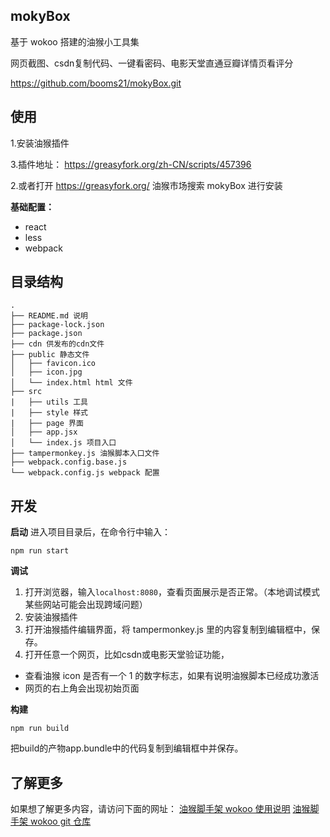 ## mokyBox

基于 wokoo 搭建的油猴小工具集

网页截图、csdn复制代码、一键看密码、电影天堂直通豆瓣详情页看评分 

https://github.com/booms21/mokyBox.git

## 使用

1.安装油猴插件 

3.插件地址： https://greasyfork.org/zh-CN/scripts/457396 

2.或者打开 https://greasyfork.org/ 油猴市场搜索 mokyBox 进行安装


**基础配置：**

- react
- less
- webpack

## 目录结构

```
.
├── README.md 说明
├── package-lock.json
├── package.json
├── cdn 供发布的cdn文件
├── public 静态文件
│   ├── favicon.ico
│   ├── icon.jpg
│   └── index.html html 文件
├── src
|   ├── utils 工具
|   ├── style 样式
|   ├── page 界面
│   ├── app.jsx
│   └── index.js 项目入口
├── tampermonkey.js 油猴脚本入口文件
├── webpack.config.base.js
└── webpack.config.js webpack 配置
```

## 开发

**启动**
进入项目目录后，在命令行中输入：

```shell
npm run start
```

**调试**

1. 打开浏览器，输入`localhost:8080`，查看页面展示是否正常。（本地调试模式某些网站可能会出现跨域问题）
2. 安装油猴插件
3. 打开油猴插件编辑界面，将 tampermonkey.js 里的内容复制到编辑框中，保存。
4. 打开任意一个网页，比如csdn或电影天堂验证功能，

- 查看油猴 icon 是否有一个 1 的数字标志，如果有说明油猴脚本已经成功激活
- 网页的右上角会出现初始页面

**构建**

```shell
npm run build
```
把build的产物app.bundle中的代码复制到编辑框中并保存。


## 了解更多

如果想了解更多内容，请访问下面的网址：
[油猴脚手架 wokoo 使用说明](https://juejin.cn/post/6922815205575491597)
[油猴脚手架 wokoo git 仓库](https://github.com/kinyaying/wokoo)
